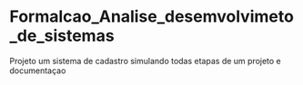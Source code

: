 # Formalcao_Analise_desemvolvimeto_de_sistemas
 Projeto um sistema de cadastro simulando todas etapas de um projeto e documentaçao
